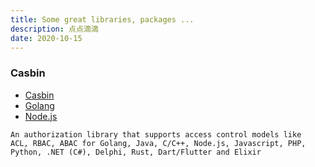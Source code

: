 ```yaml
---
title: Some great libraries, packages ...
description: 点点滴滴
date: 2020-10-15
---
```


### Casbin

* [Casbin](https://casbin.org)
* [Golang](https://github.com/casbin/casbin)
* [Node.js](https://github.com/casbin/node-casbin)

```
An authorization library that supports access control models like
ACL, RBAC, ABAC for Golang, Java, C/C++, Node.js, Javascript, PHP,
Python, .NET (C#), Delphi, Rust, Dart/Flutter and Elixir
```
